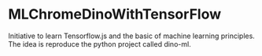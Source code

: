 # MLChromeDinoWithTensorFlow
Initiative to learn Tensorflow.js and the basic of machine learning principles. The idea is reproduce the python project called dino-ml.
